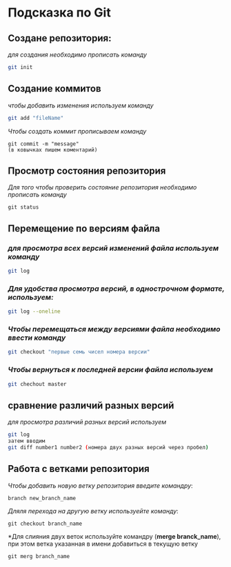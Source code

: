 # Подсказка по Git

## Создане репозитория:
*для создания необходимо прописать команду*
```sh
git init
``````

## Создание коммитов
*чтобы добавить изменения используем команду*
```sh 
git add "fileName"
``````
*Чтобы создать коммит прописываем команду*
``````
git commit -m "message"
(в ковычках пишем коментарий)
``````

## Просмотр состояния репозитория 
*Для того чтобы проверить состояние репозитория необходимо прописать команду*
```
git status
```

## Перемещение по версиям файла 
### *для просмотра всех версий изменений файла используем команду*
```sh
git log
```
### *Для удобства просмотра версий, в однострочном формате, используем:*
```sh
git log --oneline 
```


### *Чтобы перемещаться между версиями файла необходимо ввести команду*
```sh
git checkout "первые семь чисел номера версии"
```

### *Чтобы вернуться к последней версии файла используем*
```sh
git chechout master
``````

## сравнение различий разных версий 
*для просмотра различий разных версий используем*
```sh
git log
затем вводим
git diff number1 number2 (номера двух разных версий через пробел)
```

## Работа с ветками репозитория
*Чтобы добавить новую ветку репозитория введите командру*:
```
branch new_branch_name
```

*Дляля перехода на другую ветку используейте команду*:
```
git checkout branch_name
```
*Для слияния двух веток используйте командру (**merge branck_name**), при этом ветка указанная в имени добавиться в текущую ветку
```
git merg branch_name
```
